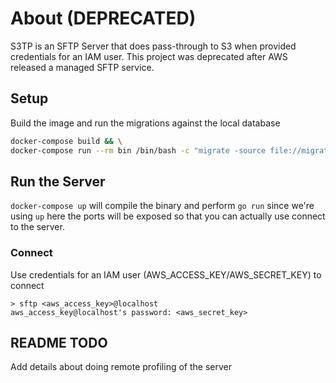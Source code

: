 # About (DEPRECATED)

S3TP is an SFTP Server that does pass-through to S3 when provided credentials for an
IAM user. This project was deprecated after AWS released a managed SFTP service.

## Setup

Build the image and run the migrations against the local database

```bash
docker-compose build && \
docker-compose run --rm bin /bin/bash -c "migrate -source file://migrate -database postgres://postgres:postgres@postgres:5432/postgres?sslmode=disable up"
```

## Run the Server

`docker-compose up` will compile the binary and perform `go run` since we're using `up` here the ports will be exposed so that you can actually use connect to the server.

### Connect

Use credentials for an IAM user (AWS_ACCESS_KEY/AWS_SECRET_KEY) to connect

```
> sftp <aws_access_key>@localhost
aws_access_key@localhost's password: <aws_secret_key>
```

## README TODO

Add details about doing remote profiling of the server
